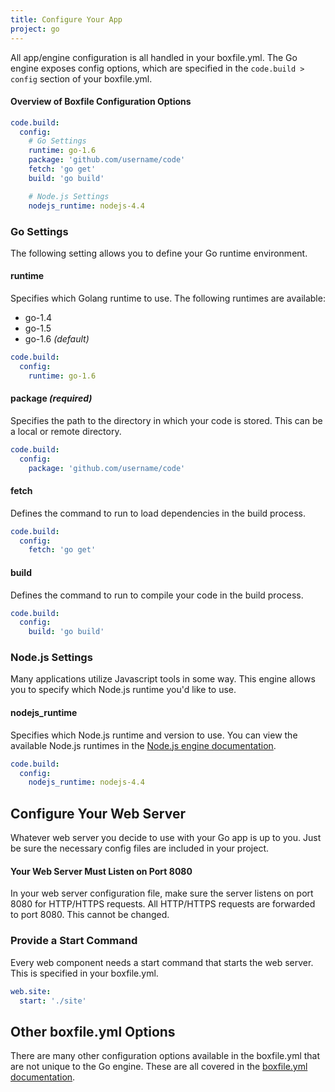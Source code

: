 ```yaml
---
title: Configure Your App
project: go
---
```


All app/engine configuration is all handled in your boxfile.yml. The Go engine exposes config options, which are specified in the `code.build > config` section of your boxfile.yml.

#### Overview of Boxfile Configuration Options
```yaml
code.build:
  config:
    # Go Settings
    runtime: go-1.6
    package: 'github.com/username/code'
    fetch: 'go get'
    build: 'go build'

    # Node.js Settings
    nodejs_runtime: nodejs-4.4
```

### Go Settings
The following setting allows you to define your Go runtime environment.

#### runtime
Specifies which Golang runtime to use. The following runtimes are available:

- go-1.4  
- go-1.5  
- go-1.6 *(default)*

```yaml
code.build:
  config:
    runtime: go-1.6
```

#### package *(required)*
Specifies the path to the directory in which your code is stored. This can be a local or remote directory.

```yaml
code.build:
  config:
    package: 'github.com/username/code'
```

#### fetch
Defines the command to run to load dependencies in the build process.

```yaml
code.build:
  config:
    fetch: 'go get'
```

#### build
Defines the command to run to compile your code in the build process.

```yaml
code.build:
  config:
    build: 'go build'
```

### Node.js Settings
Many applications utilize Javascript tools in some way. This engine allows you to specify which Node.js runtime you'd like to use.

#### nodejs_runtime
Specifies which Node.js runtime and version to use. You can view the available Node.js runtimes in the [Node.js engine documentation](https://github.com/nanobox-io/nanobox-engine-nodejs#runtime).

```yaml
code.build:
  config:
    nodejs_runtime: nodejs-4.4
```

## Configure Your Web Server
Whatever web server you decide to use with your Go app is up to you. Just be sure the necessary config files are included in your project.

#### Your Web Server Must Listen on Port 8080
In your web server configuration file, make sure the server listens on port 8080 for HTTP/HTTPS requests. All HTTP/HTTPS requests are forwarded to port 8080. This cannot be changed.

### Provide a Start Command
Every web component needs a start command that starts the web server. This is specified in your boxfile.yml.

```yaml
web.site:
  start: './site'
```

## Other boxfile.yml Options
There are many other configuration options available in the boxfile.yml that are not unique to the Go engine. These are all covered in the [boxfile.yml documentation](https://docs.nanobox.io/app-config/boxfile/).

